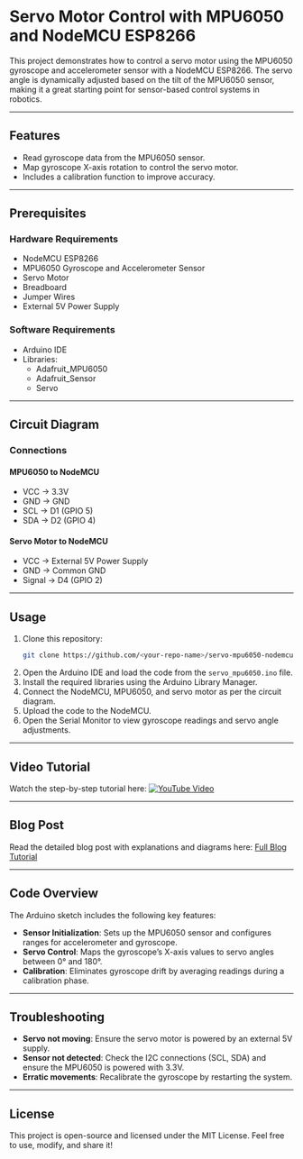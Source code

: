 # Servo Motor Control with MPU6050 and NodeMCU ESP8266

This project demonstrates how to control a servo motor using the MPU6050 gyroscope and accelerometer sensor with a NodeMCU ESP8266. The servo angle is dynamically adjusted based on the tilt of the MPU6050 sensor, making it a great starting point for sensor-based control systems in robotics.

---

## Features

- Read gyroscope data from the MPU6050 sensor.
- Map gyroscope X-axis rotation to control the servo motor.
- Includes a calibration function to improve accuracy.

---

## Prerequisites

### **Hardware Requirements**

- NodeMCU ESP8266
- MPU6050 Gyroscope and Accelerometer Sensor
- Servo Motor
- Breadboard
- Jumper Wires
- External 5V Power Supply

### **Software Requirements**

- Arduino IDE
- Libraries:
  - Adafruit_MPU6050
  - Adafruit_Sensor
  - Servo

---

## Circuit Diagram

### **Connections**

#### **MPU6050 to NodeMCU**
- VCC → 3.3V
- GND → GND
- SCL → D1 (GPIO 5)
- SDA → D2 (GPIO 4)

#### **Servo Motor to NodeMCU**
- VCC → External 5V Power Supply
- GND → Common GND
- Signal → D4 (GPIO 2)

---

## Usage

1. Clone this repository:
   ```bash
   git clone https://github.com/<your-repo-name>/servo-mpu6050-nodemcu.git
   ```
2. Open the Arduino IDE and load the code from the `servo_mpu6050.ino` file.
3. Install the required libraries using the Arduino Library Manager.
4. Connect the NodeMCU, MPU6050, and servo motor as per the circuit diagram.
5. Upload the code to the NodeMCU.
6. Open the Serial Monitor to view gyroscope readings and servo angle adjustments.

---

## Video Tutorial

Watch the step-by-step tutorial here: 
[![YouTube Video](https://img.youtube.com/vi/4NedQDT2nyw/0.jpg)](https://www.youtube.com/watch?v=4NedQDT2nyw)

---

## Blog Post

Read the detailed blog post with explanations and diagrams here: [Full Blog Tutorial](https://sanjaybora.vercel.app/blog/how-to-control-a-servo-motor-with-mpu6050-gyroscope-and-nodemcu)

---

## Code Overview

The Arduino sketch includes the following key features:

- **Sensor Initialization**: Sets up the MPU6050 sensor and configures ranges for accelerometer and gyroscope.
- **Servo Control**: Maps the gyroscope’s X-axis values to servo angles between 0° and 180°.
- **Calibration**: Eliminates gyroscope drift by averaging readings during a calibration phase.

---

## Troubleshooting

- **Servo not moving**: Ensure the servo motor is powered by an external 5V supply.
- **Sensor not detected**: Check the I2C connections (SCL, SDA) and ensure the MPU6050 is powered with 3.3V.
- **Erratic movements**: Recalibrate the gyroscope by restarting the system.

---

## License

This project is open-source and licensed under the MIT License. Feel free to use, modify, and share it!

